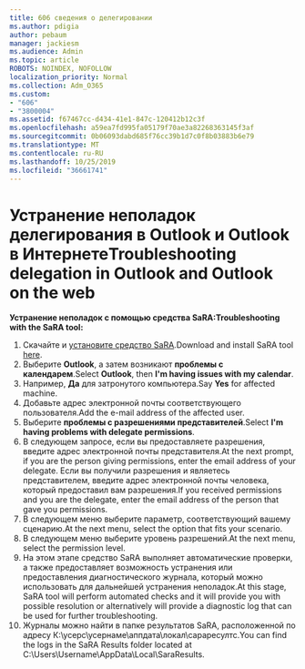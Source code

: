 ```yaml
---
title: 606 сведения о делегировании
ms.author: pdigia
author: pebaum
manager: jackiesm
ms.audience: Admin
ms.topic: article
ROBOTS: NOINDEX, NOFOLLOW
localization_priority: Normal
ms.collection: Adm_O365
ms.custom:
- "606"
- "3800004"
ms.assetid: f67467cc-d434-41e1-847c-120412b12c3f
ms.openlocfilehash: a59ea7fd995fa05179f70ae3a82268363145f3af
ms.sourcegitcommit: 0b06093dabd685f76cc39b1d7c0f8b03883b6e79
ms.translationtype: MT
ms.contentlocale: ru-RU
ms.lasthandoff: 10/25/2019
ms.locfileid: "36661741"
---
```

# <a name="troubleshooting-delegation-in-outlook-and-outlook-on-the-web"></a><span data-ttu-id="2a61d-102">Устранение неполадок делегирования в Outlook и Outlook в Интернете</span><span class="sxs-lookup"><span data-stu-id="2a61d-102">Troubleshooting delegation in Outlook and Outlook on the web</span></span>

<span data-ttu-id="2a61d-103">**Устранение неполадок с помощью средства SaRA:**</span><span class="sxs-lookup"><span data-stu-id="2a61d-103">**Troubleshooting with the SaRA tool:**</span></span>

1. <span data-ttu-id="2a61d-104">Скачайте и [установите средство SaRA](https://aka.ms/SaRA-SkypeForBusinessSignIn).</span><span class="sxs-lookup"><span data-stu-id="2a61d-104">Download and install SaRA tool [here](https://aka.ms/SaRA-SkypeForBusinessSignIn).</span></span>
1. <span data-ttu-id="2a61d-105">Выберите **Outlook**, а затем возникают **проблемы с календарем**.</span><span class="sxs-lookup"><span data-stu-id="2a61d-105">Select **Outlook**, then **I'm having issues with my calendar**.</span></span>
1. <span data-ttu-id="2a61d-106">Например, **Да** для затронутого компьютера.</span><span class="sxs-lookup"><span data-stu-id="2a61d-106">Say **Yes** for affected machine.</span></span>
1. <span data-ttu-id="2a61d-107">Добавьте адрес электронной почты соответствующего пользователя.</span><span class="sxs-lookup"><span data-stu-id="2a61d-107">Add the e-mail address of the affected user.</span></span>
1. <span data-ttu-id="2a61d-108">Выберите **проблемы с разрешениями представителей**.</span><span class="sxs-lookup"><span data-stu-id="2a61d-108">Select **I'm having problems with delegate permissions**.</span></span>
1. <span data-ttu-id="2a61d-109">В следующем запросе, если вы предоставляете разрешения, введите адрес электронной почты представителя.</span><span class="sxs-lookup"><span data-stu-id="2a61d-109">At the next prompt, if you are the person giving permissions, enter the email address of your delegate.</span></span> <span data-ttu-id="2a61d-110">Если вы получили разрешения и являетесь представителем, введите адрес электронной почты человека, который предоставил вам разрешения.</span><span class="sxs-lookup"><span data-stu-id="2a61d-110">If you received permissions and you are the delegate, enter the email address of the person that gave you permissions.</span></span>
1. <span data-ttu-id="2a61d-111">В следующем меню выберите параметр, соответствующий вашему сценарию.</span><span class="sxs-lookup"><span data-stu-id="2a61d-111">At the next menu, select the option that fits your scenario.</span></span>
1. <span data-ttu-id="2a61d-112">В следующем меню выберите уровень разрешений.</span><span class="sxs-lookup"><span data-stu-id="2a61d-112">At the next menu, select the permission level.</span></span>
1. <span data-ttu-id="2a61d-113">На этом этапе средство SaRA выполняет автоматические проверки, а также предоставляет возможность устранения или предоставления диагностического журнала, который можно использовать для дальнейшей устранения неполадок.</span><span class="sxs-lookup"><span data-stu-id="2a61d-113">At this stage, SaRA tool will perform automated checks and it will provide you with possible resolution or alternatively will provide a diagnostic log that can be used for further troubleshooting.</span></span>
1. <span data-ttu-id="2a61d-114">Журналы можно найти в папке результатов SaRA, расположенной по адресу К:\усерс\усернаме\аппдата\локал\сараресултс.</span><span class="sxs-lookup"><span data-stu-id="2a61d-114">You can find the logs in the SaRA Results folder located at C:\Users\Username\AppData\Local\SaraResults.</span></span>
